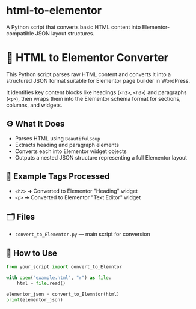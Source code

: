 # html-to-elementor
A Python script that converts basic HTML content into Elementor-compatible JSON layout structures.

# 🔄 HTML to Elementor Converter

This Python script parses raw HTML content and converts it into a structured JSON format suitable for Elementor page builder in WordPress.

It identifies key content blocks like headings (`<h2>`, `<h3>`) and paragraphs (`<p>`), then wraps them into the Elementor schema format for sections, columns, and widgets.

## ⚙️ What It Does
- Parses HTML using `BeautifulSoup`
- Extracts heading and paragraph elements
- Converts each into Elementor widget objects
- Outputs a nested JSON structure representing a full Elementor layout

## 🧪 Example Tags Processed
- `<h2>` ➜ Converted to Elementor "Heading" widget
- `<p>` ➜ Converted to Elementor "Text Editor" widget

## 🗂️ Files
- `convert_to_Elementor.py` — main script for conversion

## 🚀 How to Use
```python
from your_script import convert_to_Elemntor

with open("example.html", "r") as file:
    html = file.read()

elementor_json = convert_to_Elemntor(html)
print(elementor_json)
